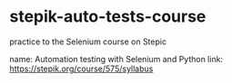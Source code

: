 # stepik-auto-tests-course
practice to the Selenium course on Stepic


name: Automation testing with Selenium and Python
link: https://stepik.org/course/575/syllabus